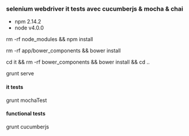 ### selenium webdriver it tests avec cucumberjs & mocha & chai

* npm 2.14.2
* node v4.0.0

rm -rf node_modules && npm install

rm -rf app/bower_components && bower install

cd it && rm -rf bower_components && bower install && cd ..

grunt serve

#### it tests
grunt mochaTest
#### functional tests
grunt cucumberjs
